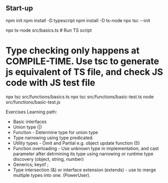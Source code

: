 
## Start-up
npm init
npm install -D typescript
npm install -D ts-node
npx tsc --init

 npx ts-node src/basics.ts   # Run TS script

# Type checking only happens at COMPILE-TIME. Use tsc to generate js equivalent of TS file, and check JS code with JS test file
npx tsc src/functions/basics.ts
npx tsc src/functions/basic-test.ts 
 node src/functions/basic-test.js
 


Exercises Learning path:

+ Basic interfaces
+ Union type (|)
+ Function - Determine type for union type
+ Type narrowing using type predicated.
+ Utility types - Omit and Partial e.g. object update function (5)
+ Function overloading - Use unknown type in implementation, and cast parameter after detrmining its type using narrowing or runtime type discovery (object, string, number)
+ Generics; keyof ; 
+ Type intersection (&) or interface extension (extends) - use to merge multiple types into one. (PowerUser).
